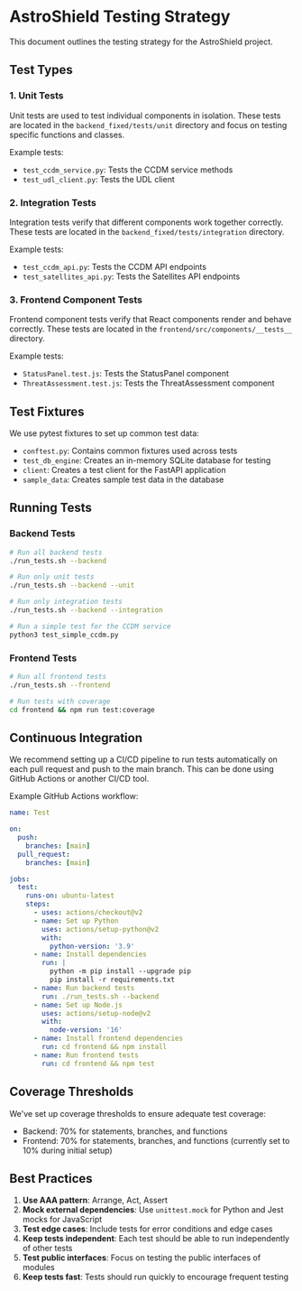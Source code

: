 # AstroShield Testing Strategy

This document outlines the testing strategy for the AstroShield project.

## Test Types

### 1. Unit Tests

Unit tests are used to test individual components in isolation. These tests are located in the `backend_fixed/tests/unit` directory and focus on testing specific functions and classes.

Example tests:
- `test_ccdm_service.py`: Tests the CCDM service methods
- `test_udl_client.py`: Tests the UDL client

### 2. Integration Tests

Integration tests verify that different components work together correctly. These tests are located in the `backend_fixed/tests/integration` directory.

Example tests:
- `test_ccdm_api.py`: Tests the CCDM API endpoints
- `test_satellites_api.py`: Tests the Satellites API endpoints

### 3. Frontend Component Tests

Frontend component tests verify that React components render and behave correctly. These tests are located in the `frontend/src/components/__tests__` directory.

Example tests:
- `StatusPanel.test.js`: Tests the StatusPanel component
- `ThreatAssessment.test.js`: Tests the ThreatAssessment component

## Test Fixtures

We use pytest fixtures to set up common test data:

- `conftest.py`: Contains common fixtures used across tests
- `test_db_engine`: Creates an in-memory SQLite database for testing
- `client`: Creates a test client for the FastAPI application
- `sample_data`: Creates sample test data in the database

## Running Tests

### Backend Tests

```bash
# Run all backend tests
./run_tests.sh --backend

# Run only unit tests
./run_tests.sh --backend --unit

# Run only integration tests
./run_tests.sh --backend --integration

# Run a simple test for the CCDM service
python3 test_simple_ccdm.py
```

### Frontend Tests

```bash
# Run all frontend tests
./run_tests.sh --frontend

# Run tests with coverage
cd frontend && npm run test:coverage
```

## Continuous Integration

We recommend setting up a CI/CD pipeline to run tests automatically on each pull request and push to the main branch. This can be done using GitHub Actions or another CI/CD tool.

Example GitHub Actions workflow:

```yaml
name: Test

on:
  push:
    branches: [main]
  pull_request:
    branches: [main]

jobs:
  test:
    runs-on: ubuntu-latest
    steps:
      - uses: actions/checkout@v2
      - name: Set up Python
        uses: actions/setup-python@v2
        with:
          python-version: '3.9'
      - name: Install dependencies
        run: |
          python -m pip install --upgrade pip
          pip install -r requirements.txt
      - name: Run backend tests
        run: ./run_tests.sh --backend
      - name: Set up Node.js
        uses: actions/setup-node@v2
        with:
          node-version: '16'
      - name: Install frontend dependencies
        run: cd frontend && npm install
      - name: Run frontend tests
        run: cd frontend && npm test
```

## Coverage Thresholds

We've set up coverage thresholds to ensure adequate test coverage:

- Backend: 70% for statements, branches, and functions
- Frontend: 70% for statements, branches, and functions (currently set to 10% during initial setup)

## Best Practices

1. **Use AAA pattern**: Arrange, Act, Assert
2. **Mock external dependencies**: Use `unittest.mock` for Python and Jest mocks for JavaScript
3. **Test edge cases**: Include tests for error conditions and edge cases
4. **Keep tests independent**: Each test should be able to run independently of other tests
5. **Test public interfaces**: Focus on testing the public interfaces of modules
6. **Keep tests fast**: Tests should run quickly to encourage frequent testing 